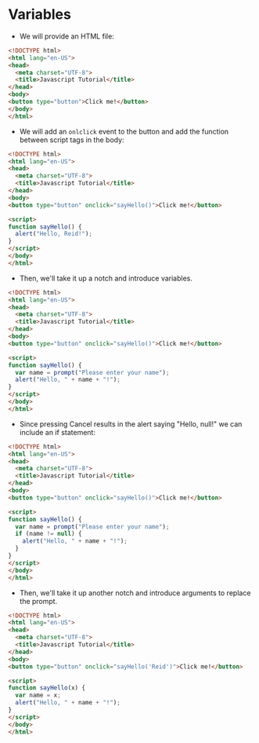 # Variables

* We will provide an HTML file:
```html
<!DOCTYPE html>
<html lang="en-US">
<head>
  <meta charset="UTF-8">
  <title>Javascript Tutorial</title>
</head>
<body>
<button type="button">Click me!</button>
</body>
</html>
```
* We will add an `onlclick` event to the button and add the function between script tags in the body:
```html
<!DOCTYPE html>
<html lang="en-US">
<head>
  <meta charset="UTF-8">
  <title>Javascript Tutorial</title>
</head>
<body>
<button type="button" onclick="sayHello()">Click me!</button>

<script>
function sayHello() {
  alert("Hello, Reid!");
}
</script>
</body>
</html>
```
* Then, we'll take it up a notch and introduce variables.
```html
<!DOCTYPE html>
<html lang="en-US">
<head>
  <meta charset="UTF-8">
  <title>Javascript Tutorial</title>
</head>
<body>
<button type="button" onclick="sayHello()">Click me!</button>

<script>
function sayHello() {
  var name = prompt("Please enter your name");
  alert("Hello, " + name + "!");
}
</script>
</body>
</html>
```
* Since pressing Cancel results in the alert saying "Hello, null!" we can include an if statement:
```html
<!DOCTYPE html>
<html lang="en-US">
<head>
  <meta charset="UTF-8">
  <title>Javascript Tutorial</title>
</head>
<body>
<button type="button" onclick="sayHello()">Click me!</button>

<script>
function sayHello() {
  var name = prompt("Please enter your name");
  if (name != null) {
    alert("Hello, " + name + "!");
  }
}
</script>
</body>
</html>
```
* Then, we'll take it up another notch and introduce arguments to replace the prompt.
```html
<!DOCTYPE html>
<html lang="en-US">
<head>
  <meta charset="UTF-8">
  <title>Javascript Tutorial</title>
</head>
<body>
<button type="button" onclick="sayHello('Reid')">Click me!</button>

<script>
function sayHello(x) {
  var name = x;
  alert("Hello, " + name + "!");
}
</script>
</body>
</html>
```
